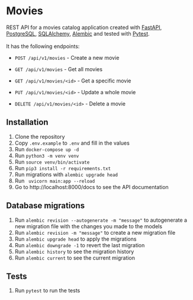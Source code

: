 # Movies
REST API for a movies catalog application created with [FastAPI](https://fastapi.tiangolo.com/), [PostgreSQL](https://www.postgresql.org/), [SQLAlchemy](https://www.sqlalchemy.org/), [Alembic](https://alembic.sqlalchemy.org/) and tested with [Pytest](https://docs.pytest.org/en/stable/).
<br>
<br>
It has the following endpoints:

- `POST /api/v1/movies` - Create a new movie

- `GET /api/v1/movies` - Get all movies

- `GET /api/v1/movies/<id>` - Get a specific movie

- `PUT /api/v1/movies/<id>` - Update a whole movie

- `DELETE /api/v1/movies/<id>` - Delete a movie

## Installation
1. Clone the repository
2. Copy `.env.example` to `.env` and fill in the values
3. Run `docker-compose up -d`
4. Run `python3 -m venv venv`
5. Run `source venv/bin/activate`
6. Run `pip3 install -r requirements.txt`
7. Run migrations with `alembic upgrade head`
8. Run ` uvicorn main:app --reload`
9. Go to <a>http://localhost:8000/docs to see the API documentation

## Database migrations
1. Run `alembic revision --autogenerate -m "message"` to autogenerate a new migration file with the changes you made to the models
2. Run `alembic revision -m "message"` to create a new migration file
3. Run `alembic upgrade head` to apply the migrations
4. Run `alembic downgrade -1` to revert the last migration
5. Run `alembic history` to see the migration history
6. Run `alembic current` to see the current migration

## Tests
1. Run `pytest` to run the tests